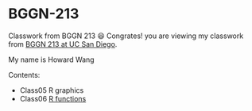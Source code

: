 # BGGN-213
Classwork from BGGN 213
😆 
Congrates! you are viewing my classwork from [BGGN 213 at UC San Diego](https://bioboot.github.io/bggn213_F19/).

My name is Howard Wang

Contents:
- Class05 R graphics
- Class06 [R functions](https://github.com/haw056/BGGN-213/blob/master/Lectures/06/Lecture_6/Lecture_6.md)
